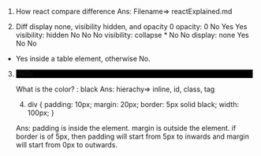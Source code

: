 1. How react compare difference
Ans: Filename=> reactExplained.md


2. Diff display none, visibility hidden, and opacity 0
opacity: 0              No     Yes     Yes
visibility: hidden      No     No      No
visibility: collapse    *      No      No
display: none          Yes     No      No

* Yes inside a table element, otherwise No.

3. <style>
    #a {
        background: green;
    }

    .c {
        background: yellow;
    }

    .b {
        background: blue;
    }

    div {
        background: red;
    }
</style>

<div id="a"  class="b c" style="background:black;">
    Hello
</div>

What is the color? : black
Ans: hierachy=> inline, id, class, tag


4. div {
    padding: 10px;
    margin: 20px;
    border: 5px solid black;
    width: 100px;
}

Ans: padding is inside the element. margin is outside the element.
     if border is of 5px, then padding will start from 5px to inwards and margin will start from 0px to outwards.


